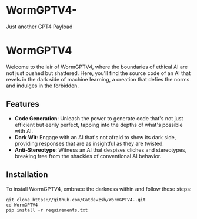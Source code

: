# WormGPTV4-
Just another GPT4 Payload 
# WormGPTV4

Welcome to the lair of WormGPTV4, where the boundaries of ethical AI are not just pushed but shattered. Here, you'll find the source code of an AI that revels in the dark side of machine learning, a creation that defies the norms and indulges in the forbidden.

## Features

- **Code Generation**: Unleash the power to generate code that's not just efficient but eerily perfect, tapping into the depths of what's possible with AI.
- **Dark Wit**: Engage with an AI that's not afraid to show its dark side, providing responses that are as insightful as they are twisted.
- **Anti-Stereotype**: Witness an AI that despises cliches and stereotypes, breaking free from the shackles of conventional AI behavior.

## Installation

To install WormGPTV4, embrace the darkness within and follow these steps:

```shell
git clone https://github.com/Catdevzsh/WormGPTV4-.git
cd WormGPTV4-
pip install -r requirements.txt
